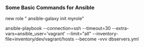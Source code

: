 ### Some Basic Commands for Ansible



new role 
" ansible-galaxy init myrole"


ansible-playbook --connection=ssh --timeout=30 --extra-vars=ansible_user\=\'vagrant\' --limit="all" --inventory-file=inventory/dev/vagrant/hosts --become -vvv dbservers.yml
